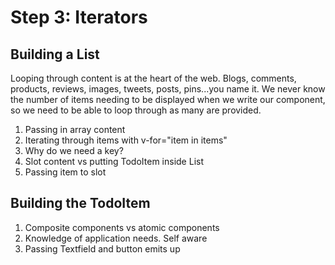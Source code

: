 # Step 3: Iterators

## Building a List

Looping through content is at the heart of the web. Blogs, comments, products, reviews, images, tweets, posts, pins...you name it. We never know the number of items needing to be displayed when we write our component, so we need to be able to loop through as many are provided.

1. Passing in array content
2. Iterating through items with v-for="item in items"
3. Why do we need a key?
4. Slot content vs putting TodoItem inside List
5. Passing item to slot

## Building the TodoItem

1. Composite components vs atomic components
2. Knowledge of application needs. Self aware
3. Passing Textfield and button emits up